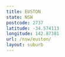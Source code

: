 ```yaml
---
title: EUSTON
state: NSW
postcode: 2737
latitude: -34.574113
longitude: 142.87381
url: /nsw/euston/
layout: suburb
---
```

